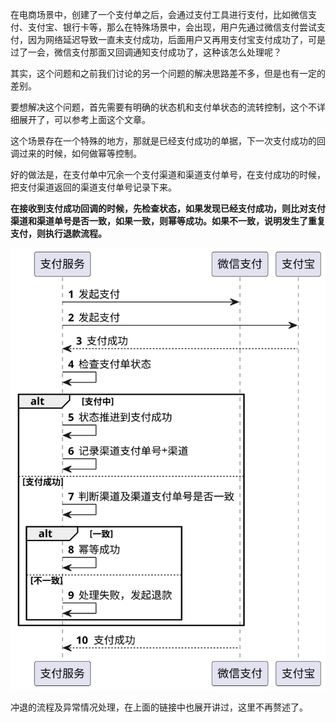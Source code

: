 在电商场景中，创建了一个支付单之后，会通过支付工具进行支付，比如微信支付、支付宝、银行卡等，那么在特殊场景中，会出现，用户先通过微信支付尝试支付，因为网络延迟导致一直未支付成功，后面用户又再用支付宝支付成功了，可是过了一会，微信支付那面又回调通知支付成功了，这种该怎么处理呢？  

其实，这个问题和之前我们讨论的另一个问题的解决思路差不多，但是也有一定的差别。 

要想解决这个问题，首先需要有明确的状态机和支付单状态的流转控制，这个不详细展开了，可以参考上面这个文章。  

这个场景存在一个特殊的地方，那就是已经支付成功的单据，下一次支付成功的回调过来的时候，如何做幂等控制。  

好的做法是，在支付单中冗余一个支付渠道和渠道支付单号，在支付成功的时候，把支付渠道返回的渠道支付单号记录下来。  

**在接收到支付成功回调的时候，先检查状态，如果发现已经支付成功，则比对支付渠道和渠道单号是否一致，如果一致，则幂等成功。如果不一致，说明发生了重复支付，则执行退款流程。** 

![img](assets/09b0d217136fcb440f319e2ada1cc887.svg) 

冲退的流程及异常情况处理，在上面的链接中也展开讲过，这里不再赘述了。 